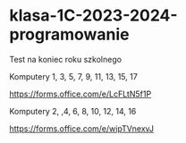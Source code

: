 # klasa-1C-2023-2024-programowanie

Test na koniec roku szkolnego

Komputery 1, 3, 5, 7, 9, 11, 13, 15, 17

https://forms.office.com/e/LcFLtN5f1P

Komputery 2, ,4, 6, 8, 10, 12, 14, 16

https://forms.office.com/e/wipTVnexvJ
